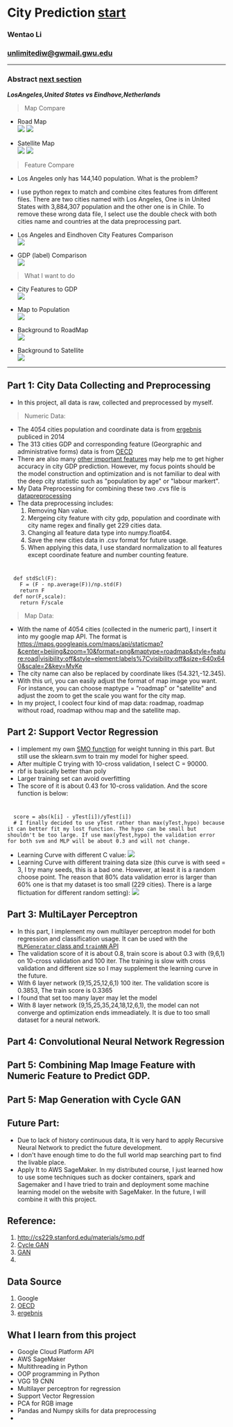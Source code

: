 # City Prediction [start](#0)
### Wentao Li
### unlimitediw@gwmail.gwu.edu

**************
<a name = "0"></a>
### Abstract [next section](#1)
***LosAngeles,United States vs Eindhove,Netherlands***
> Map Compare  

* Road Map  
![](https://github.com/unlimitediw/CitiesPrediction/blob/master/ReportImages/LosAngelesRoadMap.png)  ![](https://github.com/unlimitediw/CitiesPrediction/blob/master/ReportImages/EindhovenRoadMap.png)

* Satellite Map   
![](https://github.com/unlimitediw/CitiesPrediction/blob/master/ReportImages/LosAngelesSatellite.png)  ![](https://github.com/unlimitediw/CitiesPrediction/blob/master/ReportImages/EindhovenSatellite.png) 

> Feature Compare
* Los Angeles only has 144,140 population. What is the problem?
- I use python regex to match and combine cites features from different files. There are two cities named with Los Angeles, One is in United States with 3,884,307 population and the other one is in Chile. To remove these wrong data file, I select use the double check with both cities name and countries at the data preprocessing part.

* Los Angeles and Eindhoven City Features Comparison  
![](https://github.com/unlimitediw/CitiesPrediction/blob/master/ReportImages/LosEnCityFeatures.png)

* GDP (label) Comparison   
![](https://github.com/unlimitediw/CitiesPrediction/blob/master/ReportImages/LosEnGDP.png)

> What I want to do

* City Features to GDP  
![](https://github.com/unlimitediw/CitiesPrediction/blob/master/ReportImages/FeaturesToGDP.png)

* Map to Population  
![](https://github.com/unlimitediw/CitiesPrediction/blob/master/ReportImages/MapToPopulation.png)

* Background to RoadMap  
![](https://github.com/unlimitediw/CitiesPrediction/blob/master/ReportImages/BackToMap.png)

* Background to Satellite  
![](https://github.com/unlimitediw/CitiesPrediction/blob/master/ReportImages/BackToSatellite.png)

*****************************
## Part 1: City Data Collecting and Preprocessing
* In this project, all data is raw, collected and preprocessed by myself. 
> Numeric Data:
* The 4054 cities population and coordinate data is from [ergebnis](https://fingolas.carto.com/tables/ergebnis/public) publiced in 2014
* The 313 cities GDP and corresponding feature (Georgraphic and administrative forms) data is from [OECD](https://stats.oecd.org/Index.aspx?QueryId=51329#) 
* There are also many [other important features](https://github.com/unlimitediw/MLFinalProject/blob/master/DataRef.md) may help me to get higher accuracy in city GDP prediction. However, my focus points should be the model construction and optimization and is not familiar to deal with the deep city statistic such as "population by age" or "labour markert".
* My Data Preprocessing for combining these two .cvs file is [datapreprocessing](https://github.com/unlimitediw/DataSearch-Preprocessing/blob/master/DataPreprocessing.py)
* The data preprocessing includes:
  1. Removing Nan value.
  2. Mergeing city feature with city gdp, population and coordinate with city name regex and finally get 229 cities data.
  3. Changing all feature data type into numpy.float64.
  4. Save the new cities data in .csv format for future usage.
  5. When applying this data, I use standard normalization to all features except coordinate feature and number counting feature.
#
      def stdScl(F):
        F = (F - np.average(F))/np.std(F)
        return F
      def nor(F,scale):
        return F/scale
        
> Map Data:
* With the name of 4054 cities (collected in the numeric part), I insert it into my google map API. The format is https://maps.googleapis.com/maps/api/staticmap?&center=beijing&zoom=10&format=png&maptype=roadmap&style=feature:road|visibility:off&style=element:labels%7Cvisibility:off&size=640x640&scale=2&key=MyKe
* The city name can also be replaced by coordinate likes (54.321,-12.345).
* With this url, you can easily adjust the format of map image you want. For instance, you can choose maptype = "roadmap" or "satellite" and adjust the zoom to get the scale you want for the city map.
* In my project, I coolect four kind of map data: roadmap, roadmap without road, roadmap withou map and the satellite map.
## Part 2: Support Vector Regression
* I implement my own [SMO function](https://github.com/unlimitediw/MLGWU/blob/master/ML/CS6364_HW3_SVM_Handwork.py) for weight tunning in this part. But still use the sklearn.svm to train my model for higher speed.
* After multiple C trying with 10-cross validation, I select C = 90000.
* rbf is basically better than poly
* Larger training set can avoid overfitting
* The score of it is about 0.43 for 10-cross validation. And the score function is below:
#
      score = abs(k[i] - yTest[i])/yTest[i])
      # I finally decided to use yTest rather than max(yTest,hypo) because it can better fit my lost function. The hypo can be small but shouldn't be too large. If use max(yTest,hypo) the validation error for both svm and MLP will be about 0.3 and will not change.
* Learning Curve with different C value:
![](https://github.com/unlimitediw/CitiesPrediction/blob/master/ReportImages/SVMLcurveCValue.png)
* Learning Curve with different training data size (this curve is with seed = 3, I try many seeds, this is a bad one. However, at least it is a random choose point. The reason that 80% data validation error is larger than 60% one is that my dataset is too small (229 cities). There is a large flictuation for different random setting):
![](https://github.com/unlimitediw/CitiesPrediction/blob/master/ReportImages/SVMLcurveSize.png)



## Part 3: MultiLayer Perceptron
* In this part, I implement my own multilayer perceptron model for both regression and classification usage. It can be used with the [```MLPGenerator``` class and ```trainNN``` API](https://github.com/unlimitediw/CitiesPrediction/blob/master/MLPGenerator.py)
* The validation score of it is about 0.8, train score is about 0.3 with (9,6,1) on 10-cross validation and 100 iter. The training is slow with cross validation and different size so I may supplement the learning curve in the future.
* With 6 layer network (9,15,25,12,6,1) 100 iter. The validation score is 0.3853, The train score is 0.3365
* I found that set too many layer may let the model 
* With 8 layer network (9,15,25,35,24,18,12,6,1), the model can not converge and optimization ends immeadiately. It is due to too small dataset for a neural network.


## Part 4: Convolutional Neural Network Regression

## Part 5: Combining Map Image Feature with Numeric Feature to Predict GDP.

## Part 5: Map Generation with Cycle GAN

## Future Part:
* Due to lack of history continuous data, It is very hard to apply Recursive Neural Network to predict the future development.
* I don't have enough time to do the full world map searching part to find the livable place.
* Apply It to AWS SageMaker. In my distributed course, I just learned how to use some techniques such as docker containers, spark and Sagemaker and I have tried to train and deployment some machine learning model on the website with SageMaker. In the future, I will combine it with this project.

## Reference:
1. http://cs229.stanford.edu/materials/smo.pdf
2. [Cycle GAN](https://arxiv.org/pdf/1703.10593.pdf)
3. [GAN](https://arxiv.org/pdf/1406.2661.pdf)
4. 

## Data Source
1. Google
2. [OECD](https://stats.oecd.org/Index.aspx?QueryId=51329#) 
3. [ergebnis](https://fingolas.carto.com/tables/ergebnis/public)

## What I learn from this project
* Google Cloud Platform API
* AWS SageMaker
* Multithreading in Python
* OOP programming in Python
* VGG 19 CNN
* Multilayer perceptron for regression
* Support Vector Regression
* PCA for RGB image
* Pandas and Numpy skills for data preprocessing
* 
